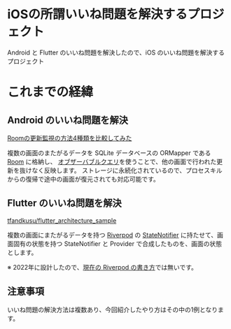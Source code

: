 #  iOSの所謂いいね問題を解決するプロジェクト

Android と Flutter のいいね問題を解決したので、iOS のいいね問題を解決するプロジェクト

# これまでの経緯

## Android のいいね問題を解決

[Roomの更新監視の方法4種類を比較してみた](https://qiita.com/tfandkusu/items/672b2a043d27c0fefc89)

複数の画面のまたがるデータを SQLite データベースの ORMapper である [Room](https://developer.android.com/training/data-storage/room) に格納し、
[オブザーバブルクエリ](https://developer.android.com/training/data-storage/room/async-queries?hl=ja#observable)を使うことで、他の画面で行われた更新を抜けなく反映します。
ストレージに永続化されているので、プロセスキルからの復帰で途中の画面が復元されても対応可能です。

## Flutter のいいね問題を解決

[tfandkusu/flutter_architecture_sample](https://github.com/tfandkusu/flutter_architecture_sample)

複数の画面にまたがるデータを持つ [Riverpod](https://riverpod.dev/) の [StateNotifier](https://riverpod.dev/docs/providers/state_notifier_provider) に持たせて、画面固有の状態を持つ StateNotifier と Provider で合成したものを、画面の状態とします。

※ 2022年に設計したので、[現在の Riverpod の書き方](https://riverpod.dev/docs/migration/from_state_notifier)では無いです。

## 注意事項

いいね問題の解決方法は複数あり、今回紹介したやり方はその中の1例となります。
